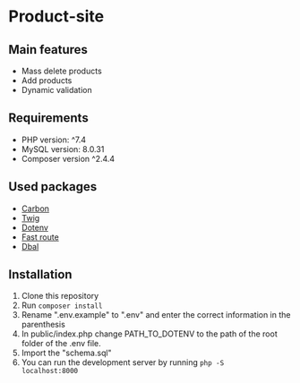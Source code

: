 # Product-site

## Main features
* Mass delete products
* Add products
* Dynamic validation

## Requirements
* PHP version: ^7.4 
* MySQL version: 8.0.31
* Composer version ^2.4.4

## Used packages
* [Carbon](https://carbon.nesbot.com/)
* [Twig](https://twig.symfony.com/)
* [Dotenv](https://packagist.org/packages/vlucas/phpdotenv)
* [Fast route](https://packagist.org/packages/nikic/fast-route)
* [Dbal](https://packagist.org/packages/doctrine/dbal)

## Installation
1. Clone this repository
2. Run <code>composer install</code>
3. Rename ".env.example" to ".env" and enter the correct information in the parenthesis
4. In public/index.php change PATH_TO_DOTENV to the path of the root folder of the .env file.
5. Import the "schema.sql"
6. You can run the development server by running <code>php -S localhost:8000</code>

